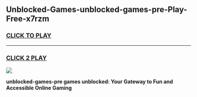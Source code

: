 
## Unblocked-Games-unblocked-games-pre-Play-Free-x7rzm
<h3>
<a href="https://premium76.site?title=unblocked-games-pre&ref=12A">CLICK TO PLAY</a></h3>
<hr>

<h3>
<a href="https://premium76.site?title=unblocked-games-pre&ref=12A">CLICK 2 PLAY</a>
  
</h3>

<a href="https://premium76.site?title=unblocked-games-pre&ref=12A"><img src="https://clearcache.store/games.png"></a>


**unblocked-games-pre games unblocked: Your Gateway to Fun and Accessible Online Gaming**
